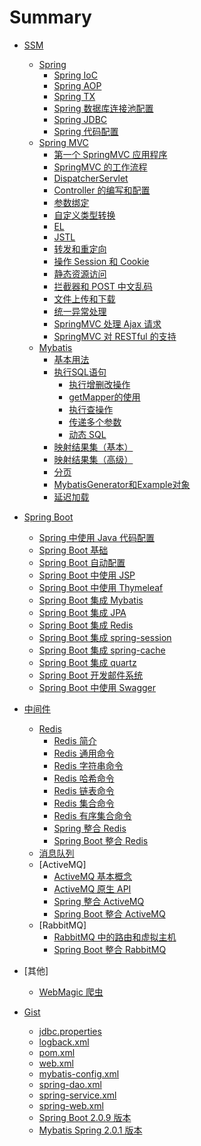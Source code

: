 ﻿# Summary

* [SSM]()
    * [Spring]()
        * [Spring IoC](/Part-I/Spring/01-IoC.md)
        * [Spring AOP](/Part-I/Spring/02-AOP.md)
        * [Spring TX](/Part-I/Spring/03-tx.md)
        * [Spring 数据库连接池配置](/part-I/Spring/05-spring-datasource.md)
        * [Spring JDBC](/Part-I/Spring/06-spring-jdbc.md)
        * [Spring 代码配置](/Part-I/Spring/07-spring-code-config.md)
    * [Spring MVC]()
        * [第一个 SpringMVC 应用程序](/Part-I/Springmvc/01-第一个SpringMVC.md)
        * [SpringMVC 的工作流程](/Part-I/Springmvc/02-工作流程.md)
        * [DispatcherServlet](/Part-I/Springmvc/03-DispatcherServlet.md)
        * [Controller 的编写和配置](/Part-I/Springmvc/04-Controller.md)
        * [参数绑定](/Part-I/Springmvc/05-参数绑定.md)
        * [自定义类型转换](/Part-I/Springmvc/06-自定义类型转换.md)
        * [EL](/Part-I/Servlet/05-EL.md)
        * [JSTL](/Part-I/Servlet/06-JSTL.md)
        * [转发和重定向](/Part-I/Springmvc/07-转发和重定向.md)
        * [操作 Session 和 Cookie](/Part-I/Springmvc/08-Session和Cookie.md)
        * [静态资源访问](/Part-I/Springmvc/09-静态资源访问.md)
        * [拦截器和 POST 中文乱码](/Part-I/Springmvc/10-拦截器.md)
        * [文件上传和下载](/Part-I/Springmvc/11-文件上传和下载.md)
        * [统一异常处理](/Part-I/Springmvc/12-统一异常处理.md)
        * [SpringMVC 处理 Ajax 请求](/Part-I/Springmvc/13-Ajax.md)
        * [SpringMVC 对 RESTful 的支持](/Restful/03-springmvc-restful.md)
    * [Mybatis]()
        * [基本用法](/Part-I/mybatis/01-基本用法.md)
        * [执行SQL语句](/Part-I/mybatis/02-执行SQL语句/README.md)
            * [执行增删改操作](/Part-I/mybatis/02-执行SQL语句/01-增删改.md)
            * [getMapper的使用](/Part-I/mybatis/02-执行SQL语句/02-getMapper.md)
            * [执行查操作](/Part-I/mybatis/02-执行SQL语句/03-查.md)
            * [传递多个参数](/Part-I/mybatis/02-执行SQL语句/04-传递多个参数.md)
            * [动态 SQL](/Part-I/mybatis/02-执行SQL语句/05-动态SQL.md)
        * [映射结果集（基本）](/Part-I/mybatis/03-映射结果集.md)
        * [映射结果集（高级）](/Part-I/mybatis/03-映射结果集-关系.md)
        * [分页](/Part-I/mybatis/04-分页.md)
        * [MybatisGenerator和Example对象](/Part-I/mybatis/05-Generator_Example.md)
        * [延迟加载](/Part-I/mybatis/06-延迟加载.md)



* [Spring Boot]()
    * [Spring 中使用 Java 代码配置](/Part-II/spring-boot/02-Java代码配置.md)
    * [Spring Boot 基础](/Part-II/spring-boot/01-基础.md)
    * [Spring Boot 自动配置](/Part-II/spring-boot/03-自动配置.md)
    * [Spring Boot 中使用 JSP](/Part-II/spring-boot/04-spring-boot-jsp.md)
    * [Spring Boot 中使用 Thymeleaf](/Part-II/spring-boot/05-thymeleaf基础.md)
    * [Spring Boot 集成 Mybatis](/Part-II/spring-boot/06-spring-boot-mybatis.md)
    * [Spring Boot 集成 JPA](/Part-II/spring-boot/07-spring-boot-jpa.md)
    * [Spring Boot 集成 Redis](/Part-II/spring-boot/08-spring-boot-redis.md)
    * [Spring Boot 集成 spring-session](/Part-II/spring-boot/09-spring-session.md)
    * [Spring Boot 集成 spring-cache](/Part-II/spring-boot/10-spring-cache.md)
    * [Spring Boot 集成 quartz](/Part-II/spring-boot/11-spring-boot-quartz.md)
    * [Spring Boot 开发邮件系统](/Part-II/spring-boot/12-spring-boot-mail.md)
    * [Spring Boot 中使用 Swagger](/Part-II/spring-boot/13-spring-boot-swagger.md)



* [中间件]()
    * [Redis]()
        * [Redis 简介](/Part-II/middleware/nosql/redis/01-简介.md)
        * [Redis 通用命令](/Part-II/middleware/nosql/redis/02-通用命令.md)
        * [Redis 字符串命令](/Part-II/middleware/nosql/redis/03-字符串命令.md)
        * [Redis 哈希命令](/Part-II/middleware/nosql/redis/04-哈希命令.md)
        * [Redis 链表命令](/Part-II/middleware/nosql/redis/05-链表命令.md)
        * [Redis 集合命令](/Part-II/middleware/nosql/redis/06-集合命令.md)
        * [Redis 有序集合命令](/Part-II/middleware/nosql/redis/07-有序集合命令.md)
        * [Spring 整合 Redis](/Part-II/middleware/nosql/redis/08-spring-redis.md)
        * [Spring Boot 整合 Redis](/Part-II/spring-boot/08-spring-boot-redis.md)
    * [消息队列](/Part-II/middleware/message-queue/README.md) 
    * [ActiveMQ]
        * [ActiveMQ 基本概念](/Part-II/middleware/message-queue/activemq/01-简介.md) 
        * [ActiveMQ 原生 API](/Part-II/middleware/message-queue/activemq/02-java-activemq.md) 
        * [Spring 整合 ActiveMQ](/Part-II/middleware/message-queue/activemq/03-spring-activemq.md) 
        * [Spring Boot 整合 ActiveMQ](/Part-II/middleware/message-queue/activemq/04-spring-boot-activemq.md) 
    * [RabbitMQ]
        * [RabbitMQ 中的路由和虚拟主机](/Part-II/middleware/message-queue/rabbitmq/01-路由-虚拟主机.md) 
        * [Spring Boot 整合 RabbitMQ](/Part-II/middleware/message-queue/rabbitmq/02-spring-boot-rabbitmq.md)


* [其他]
    * [WebMagic 爬虫](/Part-I/99-webmagic爬虫.md)


* [Gist]()
    * [jdbc.properties](/Part-I/Gist/jdbc.properties.md)
    * [logback.xml](/Part-I/Gist/logback.xml.md)
    * [pom.xml](/Part-I/Gist/pom.xml.md)
    * [web.xml](/Part-I/Gist/web.xml.md)
    * [mybatis-config.xml](/Part-I/Gist/mybatis-config.xml.md)
    * [spring-dao.xml](/Part-I/Gist/spring-dao.xml.md)
    * [spring-service.xml](/Part-I/Gist/spring-service.xml.md)
    * [spring-web.xml](/Part-I/Gist/spring-web.xml.md)
    * [Spring Boot 2.0.9 版本](/Part-I/Gist/dependencies.spring-boot-2.0.9.md)
    * [Mybatis Spring 2.0.1 版本](/Part-I/Gist/dependencies.mybatis-spring-boot-2.0.1.md)
